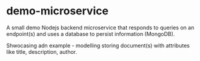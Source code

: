 # demo-microservice
A small demo Nodejs backend microservice that responds to queries on an endpoint(s) and uses a database to persist information (MongoDB).

Shwocasing adn example - modelling storing document(s) with attributes like title, description, author. 
